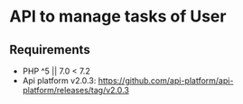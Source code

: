 # API to manage tasks of User

## Requirements
- PHP ^5 || 7.0 < 7.2
- Api platform v2.0.3: https://github.com/api-platform/api-platform/releases/tag/v2.0.3
